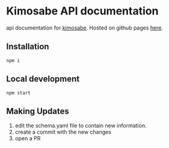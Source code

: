 # Kimosabe API documentation

api documentation for [kimosabe](https://github.com/6rotoms/kimosabe). Hosted on github pages [here](https://6rotoms.github.io/kimosabe-docs/).

## Installation

`npm i`

## Local development

`npm start`

## Making Updates

1. edit the schema.yaml file to contain new information.  
2. create a commit with the new changes
3. open a PR